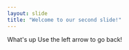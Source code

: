 ```yaml
---
layout: slide
title: "Welcome to our second slide!"
---
```

What's up 
Use the left arrow to go back!

